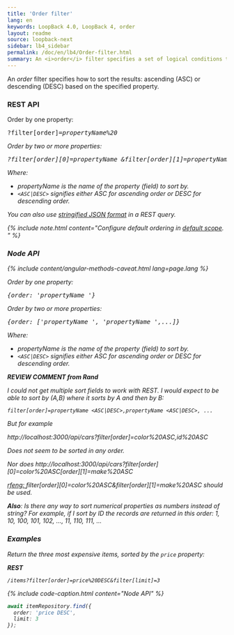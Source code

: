 ```yaml
---
title: 'Order filter'
lang: en
keywords: LoopBack 4.0, LoopBack 4, order
layout: readme
source: loopback-next
sidebar: lb4_sidebar
permalink: /doc/en/lb4/Order-filter.html
summary: An <i>order</i> filter specifies a set of logical conditions to match, similar to a ORDER clause in a SQL query.
---
```


An _order_ filter specifies how to sort the results: ascending (ASC) or descending (DESC) based on the specified property.

### REST API

Order by one property: 

<pre>
?filter[order]=<i>propertyName<i>%20<ASC|DESC>
</pre>

Order by two or more properties:

<pre>
?filter[order][0]=<i>propertyName</i> <ASC|DESC>&filter[order][1]=<i>propertyName</i> <ASC|DESC>...
</pre>

Where:

* _propertyName_ is the name of the property (field) to sort by. 
* `<ASC|DESC>` signifies either ASC for ascending order or DESC for descending order.

You can also use [stringified JSON format](Querying-data.html#using-stringified-json-in-rest-queries) in a REST query.

{% include note.html content="Configure default ordering in [default scope](Model-definition-JSON-file.html#default-scope).
" %}

### Node API

{% include content/angular-methods-caveat.html lang=page.lang %}

Order by one property:

<pre>
{order: '<i>propertyName</i> <ASC|DESC>'}
</pre>

Order by two or more properties:

<pre>
{order: ['<i>propertyName</i> <ASC|DESC>', '<i>propertyName</i> <ASC|DESC>',...]}
</pre>

Where:

* _propertyName_ is the name of the property (field) to sort by. 
* `<ASC|DESC>` signifies either ASC for ascending order or DESC for descending order.

<div class="sl-hidden"><strong>REVIEW COMMENT from Rand</strong><br>
  <p>I could not get multiple sort fields to work with REST. I would expect to be able to sort by (A,B) where it sorts by A and then by B:</p>
  <p><code>filter[order]=<em>propertyName</em> &lt;ASC|DESC&gt;,<em>propertyName</em> &lt;ASC|DESC&gt;, ...</code></p>
  <p>But for example</p>
  <p><a rel="nofollow">http://localhost:3000/api/cars?filter[order]=color%20ASC,id%20ASC</a></p>
  <p>Does not seem to be sorted in any order.</p>
  <p>Nor does <a rel="nofollow">http://localhost:3000/api/cars?filter[order][0]=color%20ASC[order][1]=make%20ASC</a></p>
  <p><u>rfeng: </u>filter[order][0]=color%20ASC&amp;filter[order][1]=make%20ASC should be used.</p>
  <p><strong>Also</strong>: Is there any way to sort numerical properties as numbers instead of string? For example, if I sort by ID the records are returned in this order: 1, 10, 100, 101, 102, ..., 11, 110, 111, ...</p>
</div>

### Examples

Return the three most expensive items, sorted by the `price` property:

**REST**

`/items?filter[order]=price%20DESC&filter[limit]=3`

{% include code-caption.html content="Node API" %}
```ts
await itemRepository.find({
  order: 'price DESC',
  limit: 3
});
```
